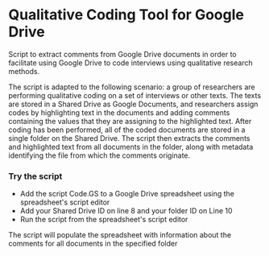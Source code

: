 # Qualitative Coding Tool for Google Drive
Script to extract comments from Google Drive documents in order to facilitate using Google Drive to code interviews using qualitative research methods.

The script is adapted to the following scenario: a group of researchers are performing qualitative coding on a set of interviews or other texts. The texts are stored in a Shared Drive as Google Documents, and researchers assign codes by highlighting text in the documents and adding comments containing the values that they are assigning to the highlighted text. After coding has been performed, all of the coded documents are stored in a single folder on the Shared Drive. The script then extracts the comments and highlighted text from all documents in the folder, along with metadata identifying the file from which the comments originate.

### Try the script
- Add the script Code.GS to a Google Drive spreadsheet using the spreadsheet's script editor
- Add your Shared Drive ID on line 8 and your folder ID on Line 10
- Run the script from the spreadsheet's script editor 

The script will populate the spreadsheet with information about the comments for all documents in the specified folder

